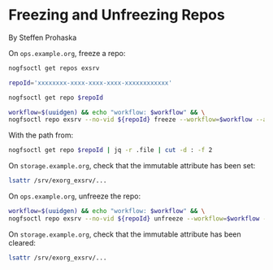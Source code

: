 # Freezing and Unfreezing Repos
By Steffen Prohaska
<!--@@VERSIONINC@@-->

On `ops.example.org`, freeze a repo:

```bash
nogfsoctl get repos exsrv

repoId='xxxxxxxx-xxxx-xxxx-xxxx-xxxxxxxxxxxx'

nogfsoctl get repo $repoId

workflow=$(uuidgen) && echo "workflow: $workflow" && \
nogfsoctl repo exsrv --no-vid ${repoId} freeze --workflow=$workflow --author='A U Thor <author@example.org>'
```

With the path from:

```bash
nogfsoctl get repo $repoId | jq -r .file | cut -d : -f 2
```

On `storage.example.org`, check that the immutable attribute has been set:

```bash
lsattr /srv/exorg_exsrv/...
```

On `ops.example.org`, unfreeze the repo:

```bash
workflow=$(uuidgen) && echo "workflow: $workflow" && \
nogfsoctl repo exsrv --no-vid ${repoId} unfreeze --workflow=$workflow --author='A U Thor <author@example.org>'
```

On `storage.example.org`, check that the immutable attribute has been cleared:

```bash
lsattr /srv/exorg_exsrv/...
```

